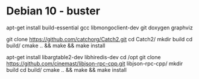 
# Debian 10 - buster
 
apt-get install build-essential gcc libmongoclient-dev git doxygen graphviz


git clone https://github.com/catchorg/Catch2.git
cd Catch2/
mkdir build
cd build/
cmake .. && make && make install


apt-get install libargtable2-dev libhiredis-dev
cd /opt
git clone https://github.com/cinemast/libjson-rpc-cpp.git
libjson-rpc-cpp/
mkdir build
cd build/
cmake .. && make && make install


